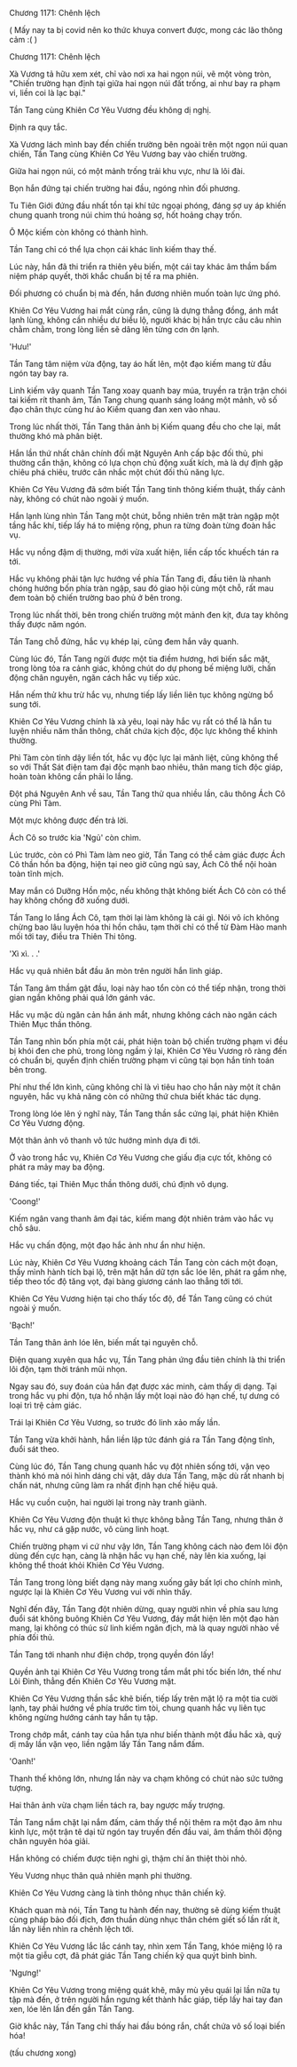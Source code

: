 




Chương 1171: Chênh lệch


( Mấy nay ta bị covid nên ko thức khuya convert được, mong các lão thông cảm :( )

Chương 1171: Chênh lệch

Xà Vương tả hữu xem xét, chỉ vào nơi xa hai ngọn núi, vẽ một vòng tròn, "Chiến trường hạn định tại giữa hai ngọn núi đất trống, ai như bay ra phạm vi, liền coi là lạc bại."

Tần Tang cùng Khiên Cơ Yêu Vương đều không dị nghị.

Định ra quy tắc.

Xà Vương lách mình bay đến chiến trường bên ngoài trên một ngọn núi quan chiến, Tần Tang cùng Khiên Cơ Yêu Vương bay vào chiến trường.

Giữa hai ngọn núi, có một mảnh trống trải khu vực, như là lôi đài.

Bọn hắn đứng tại chiến trường hai đầu, ngóng nhìn đối phương.

Tu Tiên Giới đứng đầu nhất tồn tại khí tức ngoại phóng, đáng sợ uy áp khiến chung quanh trong núi chim thú hoảng sợ, hốt hoảng chạy trốn.

Ô Mộc kiếm còn không có thành hình.

Tần Tang chỉ có thể lựa chọn cái khác linh kiếm thay thế.

Lúc này, hắn đã thi triển ra thiên yêu biến, một cái tay khác âm thầm bấm niệm pháp quyết, thời khắc chuẩn bị tế ra ma phiên.

Đối phương có chuẩn bị mà đến, hắn đương nhiên muốn toàn lực ứng phó.

Khiên Cơ Yêu Vương hai mắt cùng rắn, cũng là dựng thẳng đồng, ánh mắt lạnh lùng, không cần nhiều dư biểu lộ, người khác bị hắn trực câu câu nhìn chằm chằm, trong lòng liền sẽ dâng lên từng cơn ớn lạnh.

'Hưu!'

Tần Tang tâm niệm vừa động, tay áo hất lên, một đạo kiếm mang từ đầu ngón tay bay ra.

Linh kiếm vây quanh Tần Tang xoay quanh bay múa, truyền ra trận trận chói tai kiếm rít thanh âm, Tần Tang chung quanh sáng loáng một mảnh, vô số đạo chân thực cùng hư ảo Kiếm quang đan xen vào nhau.

Trong lúc nhất thời, Tần Tang thân ảnh bị Kiếm quang đều cho che lại, mắt thường khó mà phân biệt.

Hắn lần thứ nhất chân chính đối mặt Nguyên Anh cấp bậc đối thủ, phi thường cẩn thận, không có lựa chọn chủ động xuất kích, mà là dự định gặp chiêu phá chiêu, trước cân nhắc một chút đối thủ năng lực.

Khiên Cơ Yêu Vương đã sớm biết Tần Tang tinh thông kiếm thuật, thấy cảnh này, không có chút nào ngoài ý muốn.

Hắn lạnh lùng nhìn Tần Tang một chút, bỗng nhiên trên mặt tràn ngập một tầng hắc khí, tiếp lấy há to miệng rộng, phun ra từng đoàn từng đoàn hắc vụ.

Hắc vụ nồng đậm dị thường, mới vừa xuất hiện, liền cấp tốc khuếch tán ra tới.

Hắc vụ không phải tận lực hướng về phía Tần Tang đi, đầu tiên là nhanh chóng hướng bốn phía tràn ngập, sau đó giao hội cùng một chỗ, rất mau đem toàn bộ chiến trường bao phủ ở bên trong.

Trong lúc nhất thời, bên trong chiến trường một mảnh đen kịt, đưa tay không thấy được năm ngón.

Tần Tang chỗ đứng, hắc vụ khép lại, cũng đem hắn vây quanh.

Cùng lúc đó, Tần Tang ngửi được một tia điềm hương, hơi biến sắc mặt, trong lòng tỏa ra cảnh giác, không chút do dự phong bế miệng lưỡi, chấn động chân nguyên, ngăn cách hắc vụ tiếp xúc.

Hắn nếm thử khu trừ hắc vụ, nhưng tiếp lấy liền liên tục không ngừng bổ sung tới.

Khiên Cơ Yêu Vương chính là xà yêu, loại này hắc vụ rất có thể là hắn tu luyện nhiều năm thần thông, chất chứa kịch độc, độc lực không thể khinh thường.

Phì Tàm còn tỉnh dậy liền tốt, hắc vụ độc lực lại mãnh liệt, cũng không thể so với Thất Sát điện tam đại độc mạnh bao nhiêu, thân mang tích độc giáp, hoàn toàn không cần phải lo lắng.

Đột phá Nguyên Anh về sau, Tần Tang thử qua nhiều lần, câu thông Ách Cô cùng Phì Tàm.

Một mực không được đến trả lời.

Ách Cô so trước kia 'Ngủ' còn chìm.

Lúc trước, còn có Phì Tàm làm neo giờ, Tần Tang có thể cảm giác được Ách Cô thần hồn ba động, hiện tại neo giờ cũng ngủ say, Ách Cô thể nội hoàn toàn tĩnh mịch.

May mắn có Dưỡng Hồn mộc, nếu không thật không biết Ách Cô còn có thể hay không chống đỡ xuống dưới.

Tần Tang lo lắng Ách Cô, tạm thời lại làm không là cái gì. Nói vô ích không chừng bao lâu luyện hóa thi hồn châu, tạm thời chỉ có thể từ Đàm Hào manh mối tới tay, điều tra Thiên Thi tông.

'Xì xì. . .'

Hắc vụ quả nhiên bắt đầu ăn mòn trên người hắn linh giáp.

Tần Tang âm thầm gật đầu, loại này hao tổn còn có thể tiếp nhận, trong thời gian ngắn không phải quá lớn gánh vác.

Hắc vụ mặc dù ngăn cản hắn ánh mắt, nhưng không cách nào ngăn cách Thiên Mục thần thông.

Tần Tang nhìn bốn phía một cái, phát hiện toàn bộ chiến trường phạm vi đều bị khói đen che phủ, trong lòng ngầm ỷ lại, Khiên Cơ Yêu Vương rõ ràng đến có chuẩn bị, quyển định chiến trường phạm vi cũng tại bọn hắn tính toán bên trong.

Phí như thế lớn kình, cũng không chỉ là vì tiêu hao cho hắn này một ít chân nguyên, hắc vụ khả năng còn có những thứ chưa biết khác tác dụng.

Trong lòng lóe lên ý nghĩ này, Tần Tang thần sắc cứng lại, phát hiện Khiên Cơ Yêu Vương động.

Một thân ảnh vô thanh vô tức hướng mình dựa đi tới.

Ở vào trong hắc vụ, Khiên Cơ Yêu Vương che giấu địa cực tốt, không có phát ra mảy may ba động.

Đáng tiếc, tại Thiên Mục thần thông dưới, chú định vô dụng.

'Coong!'

Kiếm ngân vang thanh âm đại tác, kiếm mang đột nhiên trảm vào hắc vụ chỗ sâu.

Hắc vụ chấn động, một đạo hắc ảnh như ẩn như hiện.

Lúc này, Khiên Cơ Yêu Vương khoảng cách Tần Tang còn cách một đoạn, thấy mình hành tích bại lộ, trên mặt hắn dữ tợn sắc lóe lên, phát ra gầm nhẹ, tiếp theo tốc độ tăng vọt, đại bàng giương cánh lao thẳng tới tới.

Khiên Cơ Yêu Vương hiện tại cho thấy tốc độ, để Tần Tang cũng có chút ngoài ý muốn.

'Bạch!'

Tần Tang thân ảnh lóe lên, biến mất tại nguyên chỗ.

Điện quang xuyên qua hắc vụ, Tần Tang phản ứng đầu tiên chính là thi triển lôi độn, tạm thời tránh mũi nhọn.

Ngay sau đó, suy đoán của hắn đạt được xác minh, cảm thấy dị dạng. Tại trong hắc vụ phi độn, tựa hồ nhận lấy một loại nào đó hạn chế, tự dưng có loại trì trệ cảm giác.

Trái lại Khiên Cơ Yêu Vương, so trước đó linh xảo mấy lần.

Tần Tang vừa khởi hành, hắn liền lập tức đánh giá ra Tần Tang động tĩnh, đuổi sát theo.

Cùng lúc đó, Tần Tang chung quanh hắc vụ đột nhiên sống tới, vặn vẹo thành khó mà nói hình dáng chi vật, dây dưa Tần Tang, mặc dù rất nhanh bị chấn nát, nhưng cũng làm ra nhất định hạn chế hiệu quả.

Hắc vụ cuồn cuộn, hai người lại trong này tranh giành.

Khiên Cơ Yêu Vương độn thuật kì thực không bằng Tần Tang, nhưng thân ở hắc vụ, như cá gặp nước, vô cùng linh hoạt.

Chiến trường phạm vi cứ như vậy lớn, Tần Tang không cách nào đem lôi độn dùng đến cực hạn, càng là nhận hắc vụ hạn chế, này lên kia xuống, lại không thể thoát khỏi Khiên Cơ Yêu Vương.

Tần Tang trong lòng biết dạng này mang xuống gây bất lợi cho chính mình, ngược lại là Khiên Cơ Yêu Vương vui với nhìn thấy.

Nghĩ đến đây, Tần Tang đột nhiên dừng, quay người nhìn về phía sau lưng đuổi sát không buông Khiên Cơ Yêu Vương, đáy mắt hiện lên một đạo hàn mang, lại không có thúc sử linh kiếm ngăn địch, mà là quay người nhào về phía đối thủ.

Tần Tang tới nhanh như điện chớp, trọng quyền đón lấy!

Quyền ảnh tại Khiên Cơ Yêu Vương trong tầm mắt phi tốc biến lớn, thế như Lôi Đình, thẳng đến Khiên Cơ Yêu Vương mặt.

Khiên Cơ Yêu Vương thần sắc khẽ biến, tiếp lấy trên mặt lộ ra một tia cười lạnh, tay phải hướng về phía trước tìm tòi, chung quanh hắc vụ liên tục không ngừng hướng cánh tay hắn tụ tập.

Trong chớp mắt, cánh tay của hắn tựa như biến thành một đầu hắc xà, quỷ dị mấy lần vặn vẹo, liền ngậm lấy Tần Tang nắm đấm.

'Oanh!'

Thanh thế không lớn, nhưng lần này va chạm không có chút nào sức tưởng tượng.

Hai thân ảnh vừa chạm liền tách ra, bay ngược mấy trượng.

Tần Tang nắm chặt lại nắm đấm, cảm thấy thể nội thêm ra một đạo âm nhu kình lực, một trận tê dại từ ngón tay truyền đến đầu vai, âm thầm thôi động chân nguyên hóa giải.

Hắn không có chiếm được tiện nghi gì, thậm chí ăn thiệt thòi nhỏ.

Yêu Vương nhục thân quả nhiên mạnh phi thường.

Khiên Cơ Yêu Vương càng là tinh thông nhục thân chiến kỹ.

Khách quan mà nói, Tần Tang tu hành đến nay, thường sẽ dùng kiếm thuật cùng pháp bảo đối địch, đơn thuần dùng nhục thân chém giết số lần rất ít, lần này liền nhìn ra chênh lệch tới.

Khiên Cơ Yêu Vương lắc lắc cánh tay, nhìn xem Tần Tang, khóe miệng lộ ra một tia giễu cợt, đã phát giác Tần Tang chiến kỹ qua quýt bình bình.

'Ngưng!'

Khiên Cơ Yêu Vương trong miệng quát khẽ, mây mù yêu quái lại lần nữa tụ tập mà đến, ở trên người hắn ngưng kết thành hắc giáp, tiếp lấy hai tay đan xen, lóe lên lấn đến gần Tần Tang.

Giờ khắc này, Tần Tang chỉ thấy hai đầu bóng rắn, chất chứa vô số loại biến hóa!

(tấu chương xong)




